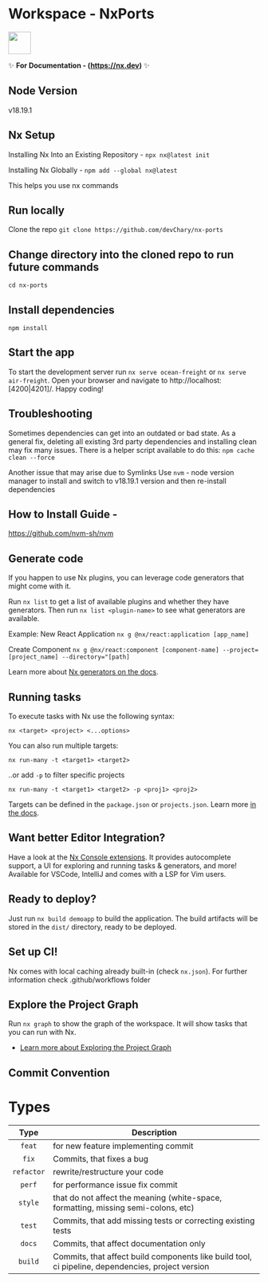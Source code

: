 # Workspace - NxPorts

<a alt="Nx logo" href="https://nx.dev" target="_blank" rel="noreferrer"><img src="https://raw.githubusercontent.com/nrwl/nx/master/images/nx-logo.png" width="45"></a>

✨ **For Documentation - (https://nx.dev)** ✨

## Node Version

v18.19.1

## Nx Setup

Installing Nx Into an Existing Repository - `npx nx@latest init`

Installing Nx Globally - `npm add --global nx@latest`

This helps you use nx commands

## Run locally

Clone the repo
`git clone https://github.com/devChary/nx-ports`

## Change directory into the cloned repo to run future commands

`cd nx-ports`

## Install dependencies

`npm install`

## Start the app

To start the development server run `nx serve ocean-freight` or `nx serve air-freight`. Open your browser and navigate to http://localhost:[4200|4201]/. Happy coding!

## Troubleshooting

Sometimes dependencies can get into an outdated or bad state. As a general fix, deleting all existing 3rd party dependencies and installing clean may fix many issues. There is a helper script available to do this:
`npm cache clean --force`

Another issue that may arise due to Symlinks
Use `nvm` - node version manager to install and switch to v18.19.1 version and then re-install dependencies

## How to Install Guide -

https://github.com/nvm-sh/nvm

## Generate code

If you happen to use Nx plugins, you can leverage code generators that might come with it.

Run `nx list` to get a list of available plugins and whether they have generators. Then run `nx list <plugin-name>` to see what generators are available.

Example:
New React Application
`nx g @nx/react:application [app_name]`

Create Component
`nx g @nx/react:component [component-name] --project=[project_name] --directory="[path]`

Learn more about [Nx generators on the docs](https://nx.dev/features/generate-code).

## Running tasks

To execute tasks with Nx use the following syntax:

```
nx <target> <project> <...options>
```

You can also run multiple targets:

```
nx run-many -t <target1> <target2>
```

..or add `-p` to filter specific projects

```
nx run-many -t <target1> <target2> -p <proj1> <proj2>
```

Targets can be defined in the `package.json` or `projects.json`. Learn more [in the docs](https://nx.dev/features/run-tasks).

## Want better Editor Integration?

Have a look at the [Nx Console extensions](https://nx.dev/nx-console). It provides autocomplete support, a UI for exploring and running tasks & generators, and more! Available for VSCode, IntelliJ and comes with a LSP for Vim users.

## Ready to deploy?

Just run `nx build demoapp` to build the application. The build artifacts will be stored in the `dist/` directory, ready to be deployed.

## Set up CI!

Nx comes with local caching already built-in (check `nx.json`).
For further information check .github/workflows folder

## Explore the Project Graph

Run `nx graph` to show the graph of the workspace.
It will show tasks that you can run with Nx.

- [Learn more about Exploring the Project Graph](https://nx.dev/core-features/explore-graph)

## Commit Convention

# Types

|    Type    | Description                                                                                       |
| :--------: | ------------------------------------------------------------------------------------------------- |
|   `feat`   | for new feature implementing commit                                                               |
|   `fix`    | Commits, that fixes a bug                                                                         |
| `refactor` | rewrite/restructure your code                                                                     |
|   `perf`   | for performance issue fix commit                                                                  |
|  `style`   | that do not affect the meaning (white-space, formatting, missing semi-colons, etc)                |
|   `test`   | Commits, that add missing tests or correcting existing tests                                      |
|   `docs`   | Commits, that affect documentation only                                                           |
|  `build`   | Commits, that affect build components like build tool, ci pipeline, dependencies, project version |
